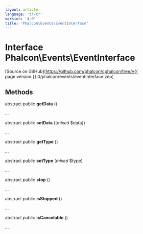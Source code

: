 ```yaml
---
layout: article
language: 'tr-tr'
version: '4.0'
title: 'Phalcon\Events\EventInterface'
---
```

# Interface **Phalcon\Events\EventInterface**

[Source on GitHub](https://github.com/phalcon/cphalcon/tree/v{{ page.version }}.0/phalcon/events/eventinterface.zep)

## Methods

abstract public **getData** ()

...

abstract public **setData** ([*mixed* $data])

...

abstract public **getType** ()

...

abstract public **setType** (*mixed* $type)

...

abstract public **stop** ()

...

abstract public **isStopped** ()

...

abstract public **isCancelable** ()

...